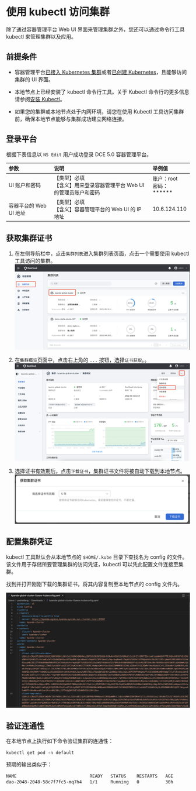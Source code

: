 # 使用 kubectl 访问集群

除了通过容器管理平台 Web UI 界面来管理集群之外，您还可以通过命令行工具 kubectl 来管理集群以及应用。

## 前提条件

- 容器管理平台[已接入 Kubernetes 集群](../Clusters/JoinACluster.md)或者[已创建 Kubernetes](CreateCluster.md)，且能够访问集群的 UI 界面。

- 本地节点上已经安装了 kubectl 命令行工具。关于 Kubectl 命令行的更多信息请参阅[安装 Kubectl](https://kubernetes.io/docs/user-guide/kubectl/?spm=a2c4g.11186623.0.0.1841663fmq8YID)。

- 如果您的集群或本地节点处于内网环境，请您在使用 Kubectl 工具访问集群前，确保本地节点能够与集群成功建立网络连接。

## 登录平台

根据下表信息以 `NS Edit` 用户成功登录 DCE 5.0 容器管理平台。

| 参数                    | 说明                                                         | 举例值                       |
| :---------------------- | :----------------------------------------------------------- | :--------------------------- |
| UI 账户和密码          | 【类型】必填<br />【含义】用来登录容器管理平台 Web UI 的管理员账户和密码 | 账户：root<br />密码：****** |
| 容器平台的 Web UI 地址 | 【类型】必填<br />【含义】容器管理平台的 Web UI 的 IP 地址   | 10.6.124.110                 |

## 获取集群证书

1. 在左侧导航栏中，点击`集群列表`进入集群列表页面，点击一个需要使用 kubectl 工具访问的集群。
  ![集群列表](../../images/kubectl00.png)

2. 在`集群概览`页面中，点击右上角的 `...` 按钮，选择`证书获取`。。
  ![集群概览](../../images/kubectl01.png)

3. 选择证书有效期后，点击`下载证书`，集群证书文件将被自动下载到本地节点。
  ![获取集群证书](../../images/kubectl02.png)

## 配置集群凭证

kubectl 工具默认会从本地节点的 `$HOME/.kube` 目录下查找名为 config 的文件。该文件用于存储所要管理集群的访问凭证，kubectl 可以凭此配置文件连接至集群。

找到并打开刚刚下载的集群证书，将其内容复制至本地节点的 config 文件内。

![证书内容](../../images/kubectl03.png)

## 验证连通性

在本地节点上执行如下命令验证集群的连通性：

```shell
kubectl get pod -n default
```

预期的输出类似于：

```shell
NAME                            READY   STATUS    RESTARTS   AGE           
dao-2048-2048-58c7f7fc5-mq7h4   1/1     Running   0          30h
```
